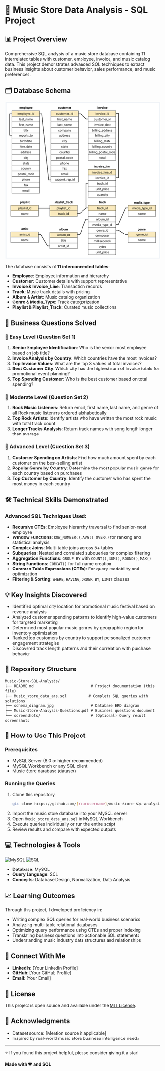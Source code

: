 # 🎵 Music Store Data Analysis - SQL Project

## 📊 Project Overview
Comprehensive SQL analysis of a music store database containing 11 interrelated tables with customer, employee, invoice, and music catalog data. This project demonstrates advanced SQL techniques to extract business insights about customer behavior, sales performance, and music preferences.

## 🗂️ Database Schema
![Database Schema](schema_diagram.png)

The database consists of **11 interconnected tables**:
- **Employee**: Employee information and hierarchy
- **Customer**: Customer details with support representative
- **Invoice & Invoice_Line**: Transaction records
- **Track**: Music track details with pricing
- **Album & Artist**: Music catalog organization
- **Genre & Media_Type**: Track categorization
- **Playlist & Playlist_Track**: Curated music collections

## 🎯 Business Questions Solved

### 📗 Easy Level (Question Set 1)
1. **Senior Employee Identification**: Who is the senior most employee based on job title?
2. **Invoice Analysis by Country**: Which countries have the most invoices?
3. **Top Invoice Values**: What are the top 3 values of total invoices?
4. **Best Customer City**: Which city has the highest sum of invoice totals for promotional event planning?
5. **Top Spending Customer**: Who is the best customer based on total spending?

### 📘 Moderate Level (Question Set 2)
1. **Rock Music Listeners**: Return email, first name, last name, and genre of all Rock music listeners ordered alphabetically
2. **Top Rock Artists**: Identify artists who have written the most rock music with total track count
3. **Longer Tracks Analysis**: Return track names with song length longer than average

### 📕 Advanced Level (Question Set 3)
1. **Customer Spending on Artists**: Find how much amount spent by each customer on the best-selling artist
2. **Popular Genre by Country**: Determine the most popular music genre for each country based on purchases
3. **Top Customer by Country**: Identify the customer who has spent the most money in each country

## 🛠️ Technical Skills Demonstrated

### Advanced SQL Techniques Used:
- **Recursive CTEs**: Employee hierarchy traversal to find senior-most employee
- **Window Functions**: `ROW_NUMBER()`, `AVG() OVER()` for ranking and statistical analysis
- **Complex Joins**: Multi-table joins across 5+ tables
- **Subqueries**: Nested and correlated subqueries for complex filtering
- **Aggregation Functions**: `GROUP BY` with `COUNT()`, `SUM()`, `ROUND()`, `MAX()`
- **String Functions**: `CONCAT()` for full name creation
- **Common Table Expressions (CTEs)**: For query readability and optimization
- **Filtering & Sorting**: `WHERE`, `HAVING`, `ORDER BY`, `LIMIT` clauses

## 💡 Key Insights Discovered
- Identified optimal city location for promotional music festival based on revenue analysis
- Analyzed customer spending patterns to identify high-value customers for targeted marketing
- Determined most popular music genres by geographic region for inventory optimization
- Ranked top customers by country to support personalized customer engagement strategies
- Discovered track length patterns and their correlation with purchase behavior

## 📁 Repository Structure
```
Music-Store-SQL-Analysis/
├── README.md                          # Project documentation (this file)
├── Music_store_data_ans.sql          # Complete SQL queries with solutions
├── schema_diagram.jpg                 # Database ERD diagram
├── Music-Store-Analysis-Questions.pdf # Business questions document
└── screenshots/                       # (Optional) Query result screenshots
```

## 🚀 How to Use This Project

### Prerequisites
- MySQL Server (8.0 or higher recommended)
- MySQL Workbench or any SQL client
- Music Store database (dataset)

### Running the Queries
1. Clone this repository:
   ```bash
   git clone https://github.com/[YourUsername]/Music-Store-SQL-Analysis.git
   ```
2. Import the music store database into your MySQL server
3. Open `Music_store_data_ans.sql` in MySQL Workbench
4. Execute queries individually or run the entire script
5. Review results and compare with expected outputs

## 💻 Technologies & Tools
![MySQL](https://img.shields.io/badge/MySQL-005C84?style=for-the-badge&logo=mysql&logoColor=white)
![SQL](https://img.shields.io/badge/SQL-CC2927?style=for-the-badge&logo=microsoft-sql-server&logoColor=white)

- **Database**: MySQL
- **Query Language**: SQL
- **Concepts**: Database Design, Normalization, Data Analysis

## 📈 Learning Outcomes
Through this project, I developed proficiency in:
- Writing complex SQL queries for real-world business scenarios
- Analyzing multi-table relational databases
- Optimizing query performance using CTEs and proper indexing
- Translating business questions into actionable SQL statements
- Understanding music industry data structures and relationships

## 🔗 Connect With Me
- **LinkedIn**: [Your LinkedIn Profile]
- **GitHub**: [Your GitHub Profile]
- **Email**: [Your Email]

## 📄 License
This project is open source and available under the [MIT License](LICENSE).

## 🙏 Acknowledgments
- Dataset source: [Mention source if applicable]
- Inspired by real-world music store business intelligence needs

---

⭐ If you found this project helpful, please consider giving it a star!

**Made with ❤️ and SQL**

